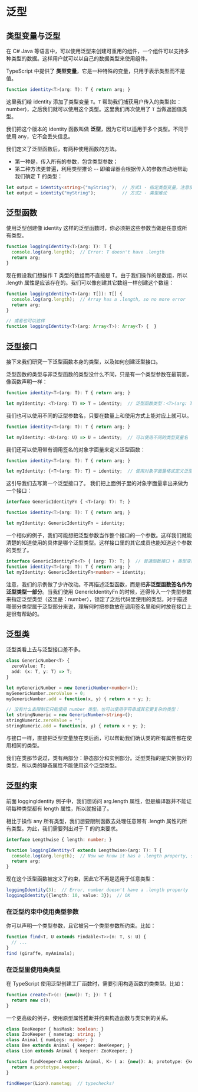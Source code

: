 # 泛型

## 类型变量与泛型

在 C# Java 等语言中，可以使用泛型来创建可重用的组件，一个组件可以支持多种类型的数据。这样用户就可以以自己的数据类型来使用组件。

TypeScript 中提供了 **类型变量**，它是一种特殊的变量，只用于表示类型而不是值。

```ts
function identity<T>(arg: T): T { return arg; }
```

这里我们给 identity 添加了类型变量 `T`。`T` 帮助我们捕获用户传入的类型(如：number)，之后我们就可以使用这个类型。这里我们再次使用了 `T` 当做返回值类型。

我们把这个版本的 identity 函数叫做 **泛型**，因为它可以适用于多个类型。不同于使用 any，它不会丢失信息。

我们定义了泛型函数后，有两种使用函数的方法。

* 第一种是，传入所有的参数，包含类型参数；
* 第二种方法更普遍，利用类型推论 -- 即编译器会根据传入的参数自动地帮助我们确定 T 的类型：

```ts
let output = identity<string>("myString");  // 方式1 - 指定类型变量，注意使用的是 <> 而不是 ()
let output = identity("myString");          // 方式2 - 类型推论
```

## 泛型函数

使用泛型创建像 identity 这样的泛型函数时，你必须把这些参数当做是任意或所有类型。

```ts
function loggingIdentity<T>(arg: T): T {
  console.log(arg.length);  // Error: T doesn't have .length
  return arg;
}
```

现在假设我们想操作 T 类型的数组而不直接是 T。由于我们操作的是数组，所以 .length 属性是应该存在的。我们可以像创建其它数组一样创建这个数组：

```ts
function loggingIdentity<T>(arg: T[]): T[] {
  console.log(arg.length);  // Array has a .length, so no more error
  return arg;
}

// 或者也可以这样
function loggingIdentity<T>(arg: Array<T>): Array<T> {  }
```

## 泛型接口

接下来我们研究一下泛型函数本身的类型，以及如何创建泛型接口。

泛型函数的类型与非泛型函数的类型没什么不同，只是有一个类型参数在最前面，像函数声明一样：

```ts
function identity<T>(arg: T): T { return arg; }

let myIdentity: <T>(arg: T) => T = identity;  // 泛型函数类型：<T>(arg: T) => T
```

我们也可以使用不同的泛型参数名，只要在数量上和使用方式上能对应上就可以。

```ts
function identity<T>(arg: T): T { return arg; }

let myIdentity: <U>(arg: U) => U = identity;  // 可以使用不同的类型变量名
```

我们还可以使用带有调用签名的对象字面量来定义泛型函数：

```ts
function identity<T>(arg: T): T { return arg; }

let myIdentity: {<T>(arg: T): T} = identity;  // 使用对象字面量格式定义泛型函数
```

这引导我们去写第一个泛型接口了。 我们把上面例子里的对象字面量拿出来做为一个接口：

```ts
interface GenericIdentityFn { <T>(arg: T): T; }

function identity<T>(arg: T): T { return arg; }

let myIdentity: GenericIdentityFn = identity;
```

一个相似的例子，我们可能想把泛型参数当作整个接口的一个参数。这样我们就能清楚的知道使用的具体是哪个泛型类型。这样接口里的其它成员也能知道这个参数的类型了。

```ts
interface GenericIdentityFn<T> { (arg: T): T; }  // 普通函数接口 + 类型变量，这种使用方式更加灵活
function identity<T>(arg: T): T { return arg; }
let myIdentity: GenericIdentityFn<number> = identity;
```

注意，我们的示例做了少许改动。不再描述泛型函数，而是把**非泛型函数签名作为泛型类型一部分**。当我们使用 GenericIdentityFn 的时候，还得传入一个类型参数来指定泛型类型（这里是：number），锁定了之后代码里使用的类型。对于描述哪部分类型属于泛型部分来说，理解何时把参数放在调用签名里和何时放在接口上是很有帮助的。

## 泛型类

泛型类看上去与泛型接口差不多。

```ts
class GenericNumber<T> {
  zeroValue: T;
  add: (x: T, y: T) => T;
}

let myGenericNumber = new GenericNumber<number>();
myGenericNumber.zeroValue = 0;
myGenericNumber.add = function(x, y) { return x + y; };

// 没有什么去限制它只能使用 number 类型。也可以使用字符串或其它更复杂的类型：
let stringNumeric = new GenericNumber<string>();
stringNumeric.zeroValue = "";
stringNumeric.add = function(x, y) { return x + y; };
```

与接口一样，直接把泛型变量放在类后面，可以帮助我们确认类的所有属性都在使用相同的类型。

我们在类那节说过，类有两部分：静态部分和实例部分。泛型类指的是实例部分的类型，所以类的静态属性不能使用这个泛型类型。

## 泛型约束

前面 loggingIdentity 例子中，我们想访问 arg.length 属性，但是编译器并不能证明每种类型都有 length 属性，所以就报错了。

相比于操作 any 所有类型，我们想要限制函数去处理任意带有 .length 属性的所有类型。为此，我们需要列出对于 T 的约束要求。

```ts
interface Lengthwise { length: number; }

function loggingIdentity<T extends Lengthwise>(arg: T): T {
  console.log(arg.length);  // Now we know it has a .length property, so no more error
  return arg;
}
```

现在这个泛型函数被定义了约束，因此它不再是适用于任意类型：

```ts
loggingIdentity(3);  // Error, number doesn't have a .length property
loggingIdentity({length: 10, value: 3});  // OK
```

### 在泛型约束中使用类型参数

你可以声明一个类型参数，且它被另一个类型参数所约束。比如：

```ts
function find<T, U extends Findable<T>>(n: T, s: U) {
  // ...
}
find (giraffe, myAnimals);
```

### 在泛型里使用类类型

在 TypeScript 使用泛型创建工厂函数时，需要引用构造函数的类类型。比如：

```ts
function create<T>(c: {new(): T; }): T {
  return new c();
}
```

一个更高级的例子，使用原型属性推断并约束构造函数与类实例的关系。

```ts
class BeeKeeper { hasMask: boolean; }
class ZooKeeper { nametag: string; }
class Animal { numLegs: number; }
class Bee extends Animal { keeper: BeeKeeper; }
class Lion extends Animal { keeper: ZooKeeper; }

function findKeeper<A extends Animal, K> ( a: {new(): A; prototype: {keeper: K}}): K {
  return a.prototype.keeper;
}

findKeeper(Lion).nametag;  // typechecks!
```
